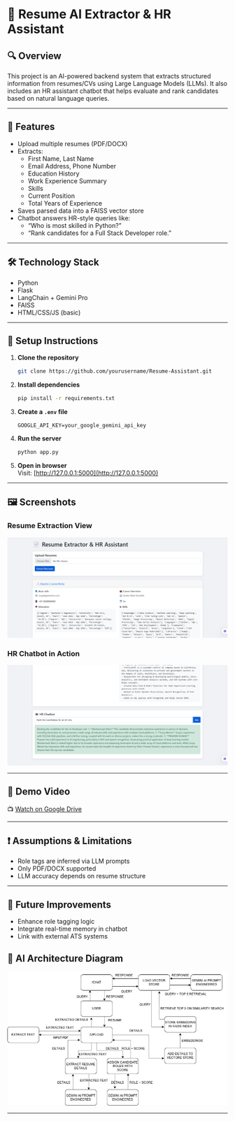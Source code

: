 # 📄 Resume AI Extractor & HR Assistant

## 🔍 Overview

This project is an AI-powered backend system that extracts structured information from resumes/CVs using Large Language Models (LLMs). It also includes an HR assistant chatbot that helps evaluate and rank candidates based on natural language queries.

---

## 🚀 Features

- Upload multiple resumes (PDF/DOCX)
- Extracts:
  - First Name, Last Name
  - Email Address, Phone Number
  - Education History
  - Work Experience Summary
  - Skills
  - Current Position
  - Total Years of Experience
- Saves parsed data into a FAISS vector store
- Chatbot answers HR-style queries like:
  - “Who is most skilled in Python?”
  - “Rank candidates for a Full Stack Developer role.”

---

## 🛠 Technology Stack

- Python
- Flask
- LangChain + Gemini Pro
- FAISS
- HTML/CSS/JS (basic)

---

## 🧾 Setup Instructions

1. **Clone the repository**  
   ```bash
   git clone https://github.com/yourusername/Resume-Assistant.git
   ```

2. **Install dependencies**  
   ```bash
   pip install -r requirements.txt
   ```

3. **Create a `.env` file**  
   ```env
   GOOGLE_API_KEY=your_google_gemini_api_key
   ```

4. **Run the server**  
   ```bash
   python app.py
   ```

5. **Open in browser**  
   Visit: [http://127.0.0.1:5000](http://127.0.0.1:5000)

---

## 🖼 Screenshots

### Resume Extraction View

![Upload and Results](screenshot1.png)

### HR Chatbot in Action

![Chatbot Answer](screenshot2.png)

---

## 🎥 Demo Video

📺 [Watch on Google Drive](https://drive.google.com/file/d/18Gyt758KEAC_xfm9M_QmfogRR6CR-6uN/view?usp=sharing)

---

## ❗ Assumptions & Limitations

- Role tags are inferred via LLM prompts
- Only PDF/DOCX supported
- LLM accuracy depends on resume structure

---

## 🔮 Future Improvements

- Enhance role tagging logic
- Integrate real-time memory in chatbot
- Link with external ATS systems

## 🧱 AI Architecture Diagram

![AI Architecture Diagram](architecture.png)

---
